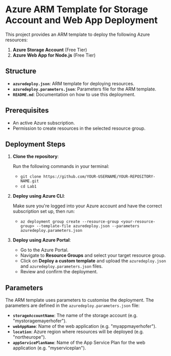 
# Azure ARM Template for Storage Account and Web App Deployment

This project provides an ARM template to deploy the following Azure resources:

1. **Azure Storage Account** (Free Tier)
2. **Azure Web App for Node.js** (Free Tier)

## Structure

- **`azuredeploy.json`**: ARM template for deploying resources.
- **`azuredeploy.parameters.json`**: Parameters file for the ARM template.
- **`README.md`**: Documentation on how to use this deployment.

## Prerequisites

- An active Azure subscription.
- Permission to create resources in the selected resource group.

## Deployment Steps

1. **Clone the repository**:

   Run the following commands in your terminal:
   
   - `git clone https://github.com/YOUR-USERNAME/YOUR-REPOSITORY-NAME.git`
   - `cd Lab1`

2. **Deploy using Azure CLI**:

     Make sure you're logged into your Azure account and have the correct subscription set up, then run:
   
   - `az deployment group create --resource-group <your-resource-group> --template-file azuredeploy.json --parameters azuredeploy.parameters.json`

3. **Deploy using Azure Portal**:

   - Go to the Azure Portal.
   - Navigate to **Resource Groups** and select your target resource group.
   - Click on **Deploy a custom template** and upload the `azuredeploy.json` and `azuredeploy.parameters.json` files.
   - Review and confirm the deployment.

## Parameters

The ARM template uses parameters to customise the deployment. The parameters are defined in the `azuredeploy.parameters.json` file:

- **`storageAccountName`**: The name of the storage account (e.g. "mystoragemayerhofer").
- **`webAppName`**: Name of the web application (e.g. "myappmayerhofer").
- **`location`**: Azure region where resources will be deployed (e.g. "northeurope").
- **`appServicePlanName`**: Name of the App Service Plan for the web application (e.g. "myserviceplan").